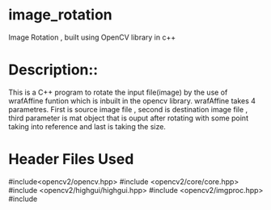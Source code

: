 # image_rotation
Image Rotation , built using OpenCV library in c++

# Description::
This is a C++ program to rotate the input file(image) by the use of wrafAffine funtion which is inbuilt in the opencv library. wrafAffine takes 4 parametres. First is source image file , second is destination image file ,  third parameter is mat object that is ouput after rotating with some point taking into reference and last is taking the size.

# Header Files Used
#include<opencv2/opencv.hpp>
#include <opencv2/core/core.hpp>
#include <opencv2/highgui/highgui.hpp>
#include <opencv2/imgproc.hpp>
#include <iostream>
  

